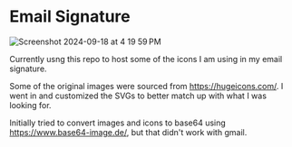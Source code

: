 # Email Signature

![Screenshot 2024-09-18 at 4 19 59 PM](https://github.com/user-attachments/assets/a22764b4-27ee-43ea-aa92-0c6b71b7d94a)

Currently usng this repo to host some of the icons I am using in my email signature.

Some of the original images were sourced from https://hugeicons.com/. I went in and customized the SVGs to better match up with what I was looking for.

Initially tried to convert images and icons to base64 using https://www.base64-image.de/, but that didn't work with gmail.
